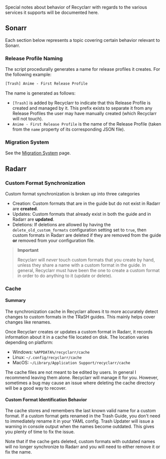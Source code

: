 Special notes about behavior of Recyclarr with regards to the various services it supports will be
documented here.

## Sonarr

Each section below represents a topic covering certain behavior relevant to Sonarr.

### Release Profile Naming

The script procedurally generates a name for release profiles it creates. For the following example:

```txt
[Trash] Anime - First Release Profile
```

The name is generated as follows:

- `[Trash]` is added by Recyclarr to indicate that this Release Profile is created and managed by
   it. This prefix exists to separate it from any Release Profiles the user may have manually
   created (which Recyclarr will not touch).
- `Anime - First Release Profile` is the name of the Release Profile (taken from the `name` property
  of its corresponding JSON file).

### Migration System

See the [Migration System] page.

[Migration System]: https://github.com/recyclarr/recyclarr/wiki/Migration-System

## Radarr

### Custom Format Synchronization

Custom format synchronization is broken up into three categories

- Creation: Custom formats that are in the guide but do not exist in Radarr are **created**.
- Updates: Custom formats that already exist in both the guide and in Radarr are **updated**.
- Deletions: If deletions are allowed by having the `delete_old_custom_formats` configuration
  setting set to `true`, then custom formats in Radarr are deleted if they are removed from the
  guide **or** removed from your configuration file.

> **Important**
>
> Recyclarr will *never* touch custom formats that you create by hand, unless they share a name with
> a custom format in the guide. In general, Recyclarr must have been the one to create a custom
> format in order to do anything to it (update or delete).

### Cache

#### Summary

The synchronization cache in Recyclarr allows it to more accurately detect changes to custom formats
in the TRaSH guides. This mainly helps cover changes like renames.

Once Recyclarr creates or updates a custom format in Radarr, it records information about it in a
cache file located on disk. The location varies depending on platform:

- Windows: `%APPDATA%/recyclarr/cache`
- Linux: `~/.config/recyclarr/cache`
- MacOS: `~/Library/Application Support/recyclarr/cache`

The cache files are not meant to be edited by users. In general I recommend leaving them alone.
Recyclarr will manage it for you. However, sometimes a bug may cause an issue where deleting the
cache directory will be a good way to recover.

#### Custom Format Identification Behavior

The cache stores and remembers the last known valid name for a custom format. If a custom format
gets renamed in the Trash Guide, you don't need to immediately rename it in your YAML config. Trash
Updater will issue a warning in console output when the names become outdated. This gives you plenty
of time to fix the issue.

Note that if the cache gets deleted, custom formats with outdated names will no longer synchronize
to Radarr and you will need to either remove it or fix the name.